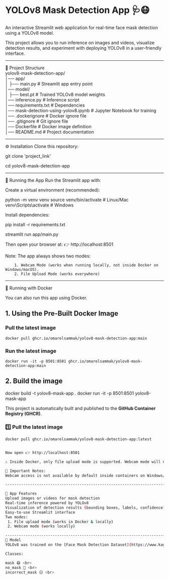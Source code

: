 # YOLOv8 Mask Detection App 🩺😷

An interactive Streamlit web application for real-time face mask detection using a YOLOv8 model.

This project allows you to run inference on images and videos,
visualize detection results, and experiment with deploying YOLOv8 in a user-friendly interface.

----------------------------------------------------------------------------------------------------------------------------------
📂 Project Structure <br>
yolov8-mask-detection-app/ <br>
│── app/ <br>
│   ├── main.py               # Streamlit app entry point <br>
│── model/ <br>
│   ├── best.pt               # Trained YOLOv8 model weights <br>
│── inference.py        # Inference script <br>
│── requirements.txt          # Dependencies <br>
│── mask-detection-using-yolov8.ipynb # Jupyter Notebook for training <br>
│── .dockerignore # Docker ignore file <br>
│── .gitignore # Git ignore file <br>
│── Dockerfile # Docker image definition <br>
│── README.md                 # Project documentation <br>

----------------------------------------------------------------------------------------------------------------------------------
⚙️ Installation
Clone this repository:

git clone 'project_link'

cd yolov8-mask-detection-app


----------------------------------------------------------------------------------------------------------------------------------
🚀 Running the App
Run the Streamlit app with:

Create a virtual environment (recommended):

python -m venv venv
source venv/bin/activate   # Linux/Mac
venv\Scripts\activate      # Windows


Install dependencies:

pip install -r requirements.txt


streamlit run app/main.py


Then open your browser at:
👉 http://localhost:8501

Note:
    The app always shows two modes:
    
        1. Webcam Mode (works when running locally, not inside Docker on Windows/macOS).
        2. File Upload Mode (works everywhere)



----------------------------------------------------------------------------------------------------------------------------------

🐳 Running with Docker

You can also run this app using Docker.

## 1. Using the Pre-Built Docker Image
###     Pull the latest image
    docker pull ghcr.io/omarelsammak/yolov8-mask-detection-app:main

###     Run the latest image
    docker run -it -p 8501:8501 ghcr.io/omarelsammak/yolov8-mask-detection-app:main

## 2. Build the image
   docker build -t yolov8-mask-app .
   docker run -it -p 8501:8501 yolov8-mask-app

This project is automatically built and published to the **GitHub Container Registry (GHCR)**.

### 1️⃣ Pull the latest image
```bash
docker pull ghcr.io/omarelsammak/yolov8-mask-detection-app:latest


Now open 👉 http://localhost:8501

⚠️ Inside Docker, only file upload mode is supported. Webcam mode will not work in containers unless explicitly enabled.

📌 Important Notes:
Webcam access is not available by default inside containers on Windows/macOS.

----------------------------------------------------------------------------------------------------------------------------------

🎯 App Features
Upload images or videos for mask detection
Real-time inference powered by YOLOv8
Visualization of detection results (bounding boxes, labels, confidence)
Easy-to-use Streamlit interface
Two modes:
 1. File upload mode (works in Docker & locally)
 2. Webcam mode (works locally)

----------------------------------------------------------------------------------------------------------------------------------
🧠 Model
YOLOv8 was trained on the [Face Mask Detection Dataset](https://www.kaggle.com/datasets/andrewmvd/face-mask-detection)

Classes:

mask 😷 <br>
no_mask 🚫 <br>
incorrect_mask 😑 <br>
